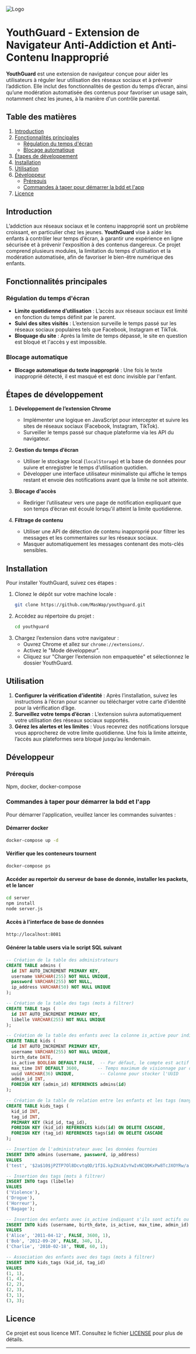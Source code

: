 ![Logo](images/logo.png)

# YouthGuard - Extension de Navigateur Anti-Addiction et Anti-Contenu Inapproprié

**YouthGuard** est une extension de navigateur conçue pour aider les utilisateurs à réguler leur utilisation des réseaux sociaux et à prévenir l’addiction. Elle inclut des fonctionnalités de gestion du temps d’écran, ainsi qu’une modération automatisée des contenus pour favoriser un usage sain, notamment chez les jeunes, à la manière d'un contrôle parental.

## Table des matières
1. [Introduction](#introduction)
2. [Fonctionnalités principales](#fonctionnalités-principales)
   - [Régulation du temps d'écran](#régulation-du-temps-décran)
   - [Blocage automatique](#blocage-automatique)
3. [Étapes de développement](#étapes-de-développement)
4. [Installation](#installation)
5. [Utilisation](#utilisation)
6. [Développeur](#développeur)
   - [Prérequis](#prérequis)
   - [Commandes à taper pour démarrer la bdd et l'app](#commandes-à-taper-pour-démarrer-la-bdd-et-lapp)
7. [Licence](#licence)

## Introduction

L’addiction aux réseaux sociaux et le contenu inapproprié  sont un problème croissant, en particulier chez les jeunes. **YouthGuard** vise à aider les enfants à contrôler leur temps d’écran, à garantir une expérience en ligne sécurisée et à prévenir l'exposition à des contenus dangereux. Ce projet comprend plusieurs modules, la limitation du temps d'utilisation et la modération automatisée, afin de favoriser le bien-être numérique des enfants.

## Fonctionnalités principales

### Régulation du temps d'écran
- **Limite quotidienne d’utilisation** : L’accès aux réseaux sociaux est limité en fonction du temps définit par le parent.
- **Suivi des sites visités** : L’extension surveille le temps passé sur les réseaux sociaux populaires tels que Facebook, Instagram et TikTok.
- **Bloquage du site** : Après la limite de temps dépassé, le site en question est bloqué et l'accès y est impossible.

### Blocage automatique
- **Blocage automatique du texte inapproprié** : Une fois le texte inapproprié détecté, il est masqué et est donc invisible par l'enfant.

## Étapes de développement

1. **Développement de l’extension Chrome**
   - Implémenter une logique en JavaScript pour intercepter et suivre les sites de réseaux sociaux (Facebook, Instagram, TikTok).
   - Surveiller le temps passé sur chaque plateforme via les API du navigateur.

2. **Gestion du temps d’écran**
   - Utiliser le stockage local (`localStorage`) et la base de données pour suivre et enregistrer le temps d’utilisation quotidien.
   - Développer une interface utilisateur minimaliste qui affiche le temps restant et envoie des notifications avant que la limite ne soit atteinte.

3. **Blocage d'accès**
   - Rediriger l’utilisateur vers une page de notification expliquant que son temps d’écran est écoulé lorsqu'il atteint la limite quotidienne.

4. **Filtrage de contenu**
   - Utiliser une API de détection de contenu inapproprié pour filtrer les messages et les commentaires sur les réseaux sociaux.
   - Masquer automatiquement les messages contenant des mots-clés sensibles.

## Installation

Pour installer YouthGuard, suivez ces étapes :
1. Clonez le dépôt sur votre machine locale :
   ```bash
   git clone https://github.com/MasWap/youthguard.git
   ```
2. Accédez au répertoire du projet :
   ```bash
   cd youthguard
   ```
3. Chargez l’extension dans votre navigateur :
   - Ouvrez Chrome et allez sur `chrome://extensions/`.
   - Activez le "Mode développeur".
   - Cliquez sur "Charger l’extension non empaquetée" et sélectionnez le dossier YouthGuard.

## Utilisation

1. **Configurer la vérification d’identité** : Après l’installation, suivez les instructions à l’écran pour scanner ou télécharger votre carte d’identité pour la vérification d’âge.
2. **Surveillez votre temps d’écran** : L’extension suivra automatiquement votre utilisation des réseaux sociaux supportés.
3. **Gérez les alertes et les limites** : Vous recevrez des notifications lorsque vous approcherez de votre limite quotidienne. Une fois la limite atteinte, l’accès aux plateformes sera bloqué jusqu’au lendemain.

## Développeur

### Prérequis

Npm, docker, docker-compose

### Commandes à taper pour démarrer la bdd et l'app

Pour démarrer l'application, veuillez lancer les commandes suivantes :

#### Démarrer docker

```bash
docker-compose up -d
```

#### Vérifier que les conteneurs tournent

```bash
docker-compose ps
```

#### Accéder au repertoir du serveur de base de donnée, installer les packets, et le lancer

```bash
cd server
npm install
node server.js
```

#### Accès à l'interface de base de données

```bash
http://localhost:8081
```

#### Générer la table users via le script SQL suivant

```sql
-- Création de la table des administrateurs
CREATE TABLE admins (
  id INT AUTO_INCREMENT PRIMARY KEY,
  username VARCHAR(255) NOT NULL UNIQUE,
  password VARCHAR(255) NOT NULL,
  ip_address VARCHAR(50) NOT NULL UNIQUE
);

-- Création de la table des tags (mots à filtrer)
CREATE TABLE tags (
  id INT AUTO_INCREMENT PRIMARY KEY,
  libelle VARCHAR(255) NOT NULL UNIQUE
);

-- Création de la table des enfants avec la colonne is_active pour indiquer si un compte est actif
CREATE TABLE kids (
  id INT AUTO_INCREMENT PRIMARY KEY,
  username VARCHAR(255) NOT NULL UNIQUE,
  birth_date DATE,
  is_active BOOLEAN DEFAULT FALSE,  -- Par défaut, le compte est actif
  max_time INT DEFAULT 3600,       -- Temps maximum de visionnage par défaut (1 heure)
  uuid VARCHAR(36) UNIQUE,          -- Colonne pour stocker l'UUID
  admin_id INT,
  FOREIGN KEY (admin_id) REFERENCES admins(id)
);

-- Création de la table de relation entre les enfants et les tags (many-to-many)
CREATE TABLE kids_tags (
  kid_id INT,
  tag_id INT,
  PRIMARY KEY (kid_id, tag_id),
  FOREIGN KEY (kid_id) REFERENCES kids(id) ON DELETE CASCADE,
  FOREIGN KEY (tag_id) REFERENCES tags(id) ON DELETE CASCADE
);

-- Insertion de l'administrateur avec les données fournies
INSERT INTO admins (username, password, ip_address) 
VALUES 
('test', '$2a$10$jPZTP7Ol8DcvtqOD/1fIG.kpZXcAIvYwIvNCQ0KxPw8TcJXOYRw/a', '195.15.137.164');

-- Insertion des tags (mots à filtrer)
INSERT INTO tags (libelle) 
VALUES 
('Violence'), 
('Drogue'), 
('Horreur'), 
('Bagage');

-- Insertion des enfants avec is_active indiquant s'ils sont actifs ou non
INSERT INTO kids (username, birth_date, is_active, max_time, admin_id) 
VALUES 
('Alice', '2011-04-12', FALSE, 3600, 1),
('Bob', '2012-09-20', FALSE, 340, 1),
('Charlie', '2010-02-18', TRUE, 60, 1);

-- Association des enfants avec des tags (mots à filtrer)
INSERT INTO kids_tags (kid_id, tag_id) 
VALUES 
(1, 1),
(1, 4),
(2, 2),
(2, 3),
(3, 1),
(3, 3);

```

## Licence

Ce projet est sous licence MIT. Consultez le fichier [LICENSE](LICENSE) pour plus de détails.

---